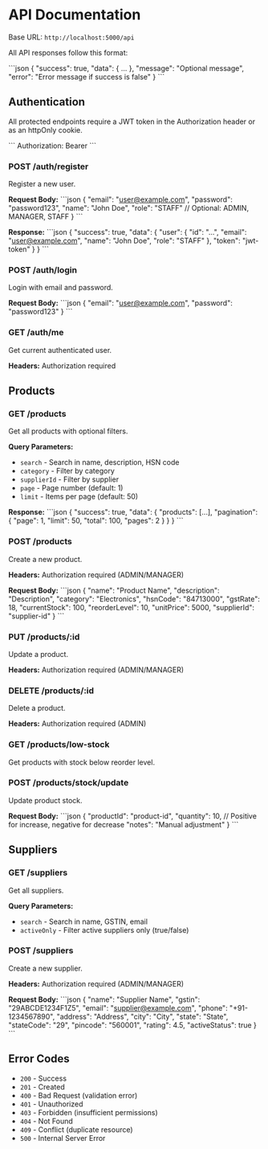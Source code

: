 # API Documentation

Base URL: `http://localhost:5000/api`

All API responses follow this format:

\`\`\`json
{
  "success": true,
  "data": { ... },
  "message": "Optional message",
  "error": "Error message if success is false"
}
\`\`\`

## Authentication

All protected endpoints require a JWT token in the Authorization header or as an httpOnly cookie.

\`\`\`
Authorization: Bearer <token>
\`\`\`

### POST /auth/register

Register a new user.

**Request Body:**
\`\`\`json
{
  "email": "user@example.com",
  "password": "password123",
  "name": "John Doe",
  "role": "STAFF" // Optional: ADMIN, MANAGER, STAFF
}
\`\`\`

**Response:**
\`\`\`json
{
  "success": true,
  "data": {
    "user": {
      "id": "...",
      "email": "user@example.com",
      "name": "John Doe",
      "role": "STAFF"
    },
    "token": "jwt-token"
  }
}
\`\`\`

### POST /auth/login

Login with email and password.

**Request Body:**
\`\`\`json
{
  "email": "user@example.com",
  "password": "password123"
}
\`\`\`

### GET /auth/me

Get current authenticated user.

**Headers:** Authorization required

## Products

### GET /products

Get all products with optional filters.

**Query Parameters:**
- `search` - Search in name, description, HSN code
- `category` - Filter by category
- `supplierId` - Filter by supplier
- `page` - Page number (default: 1)
- `limit` - Items per page (default: 50)

**Response:**
\`\`\`json
{
  "success": true,
  "data": {
    "products": [...],
    "pagination": {
      "page": 1,
      "limit": 50,
      "total": 100,
      "pages": 2
    }
  }
}
\`\`\`

### POST /products

Create a new product.

**Headers:** Authorization required (ADMIN/MANAGER)

**Request Body:**
\`\`\`json
{
  "name": "Product Name",
  "description": "Description",
  "category": "Electronics",
  "hsnCode": "84713000",
  "gstRate": 18,
  "currentStock": 100,
  "reorderLevel": 10,
  "unitPrice": 5000,
  "supplierId": "supplier-id"
}
\`\`\`

### PUT /products/:id

Update a product.

**Headers:** Authorization required (ADMIN/MANAGER)

### DELETE /products/:id

Delete a product.

**Headers:** Authorization required (ADMIN)

### GET /products/low-stock

Get products with stock below reorder level.

### POST /products/stock/update

Update product stock.

**Request Body:**
\`\`\`json
{
  "productId": "product-id",
  "quantity": 10, // Positive for increase, negative for decrease
  "notes": "Manual adjustment"
}
\`\`\`

## Suppliers

### GET /suppliers

Get all suppliers.

**Query Parameters:**
- `search` - Search in name, GSTIN, email
- `activeOnly` - Filter active suppliers only (true/false)

### POST /suppliers

Create a new supplier.

**Headers:** Authorization required (ADMIN/MANAGER)

**Request Body:**
\`\`\`json
{
  "name": "Supplier Name",
  "gstin": "29ABCDE1234F1Z5",
  "email": "supplier@example.com",
  "phone": "+91-1234567890",
  "address": "Address",
  "city": "City",
  "state": "State",
  "stateCode": "29",
  "pincode": "560001",
  "rating": 4.5,
  "activeStatus": true
}
\`\`\`

## Error Codes

- `200` - Success
- `201` - Created
- `400` - Bad Request (validation error)
- `401` - Unauthorized
- `403` - Forbidden (insufficient permissions)
- `404` - Not Found
- `409` - Conflict (duplicate resource)
- `500` - Internal Server Error
